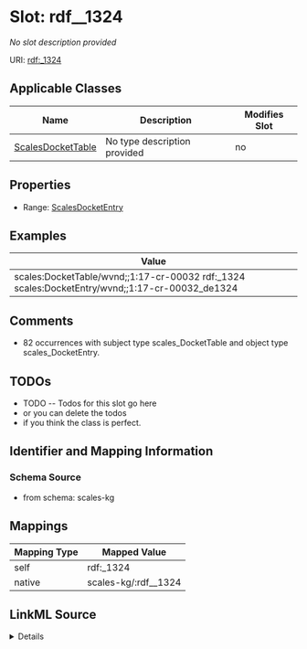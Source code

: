 

# Slot: rdf__1324


_No slot description provided_





URI: [rdf:_1324](http://www.w3.org/1999/02/22-rdf-syntax-ns#_1324)



<!-- no inheritance hierarchy -->





## Applicable Classes

| Name | Description | Modifies Slot |
| --- | --- | --- |
| [ScalesDocketTable](../classes/ScalesDocketTable.md) | No type description provided |  no  |







## Properties

* Range: [ScalesDocketEntry](../classes/ScalesDocketEntry.md)






## Examples

| Value |
| --- |
| scales:DocketTable/wvnd;;1:17-cr-00032 rdf:_1324 scales:DocketEntry/wvnd;;1:17-cr-00032_de1324 |

## Comments

* 82 occurrences with subject type scales_DocketTable and object type scales_DocketEntry.

## TODOs

* TODO -- Todos for this slot go here
* or you can delete the todos
* if you think the class is perfect.

## Identifier and Mapping Information







### Schema Source


* from schema: scales-kg




## Mappings

| Mapping Type | Mapped Value |
| ---  | ---  |
| self | rdf:_1324 |
| native | scales-kg/:rdf__1324 |




## LinkML Source

<details>
```yaml
name: rdf__1324
description: No slot description provided
todos:
- TODO -- Todos for this slot go here
- or you can delete the todos
- if you think the class is perfect.
comments:
- 82 occurrences with subject type scales_DocketTable and object type scales_DocketEntry.
examples:
- value: scales:DocketTable/wvnd;;1:17-cr-00032 rdf:_1324 scales:DocketEntry/wvnd;;1:17-cr-00032_de1324
from_schema: scales-kg
rank: 1000
slot_uri: rdf:_1324
alias: rdf__1324
domain_of:
- scales_DocketTable
range: scales_DocketEntry

```
</details>